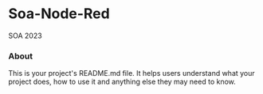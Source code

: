 Soa-Node-Red
============

SOA 2023

### About

This is your project's README.md file. It helps users understand what your
project does, how to use it and anything else they may need to know.